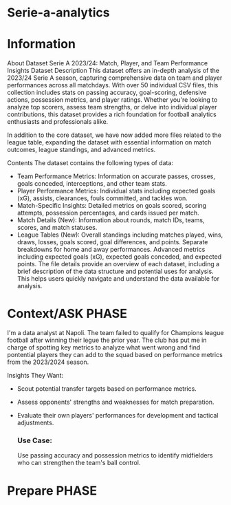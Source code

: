 # Serie-a-analytics

# Information
About Dataset
Serie A 2023/24: Match, Player, and Team Performance Insights
Dataset Description
This dataset offers an in-depth analysis of the 2023/24 Serie A season, capturing comprehensive data on team and player performances across all matchdays. With over 50 individual CSV files, this collection includes stats on passing accuracy, goal-scoring, defensive actions, possession metrics, and player ratings. Whether you're looking to analyze top scorers, assess team strengths, or delve into individual player contributions, this dataset provides a rich foundation for football analytics enthusiasts and professionals alike.

In addition to the core dataset, we have now added more files related to the league table, expanding the dataset with essential information on match outcomes, league standings, and advanced metrics.

Contents
The dataset contains the following types of data:

* Team Performance Metrics: Information on accurate passes, crosses, goals conceded, interceptions, and other team stats.
* Player Performance Metrics: Individual stats including expected goals (xG), assists, clearances, fouls committed, and tackles won.
* Match-Specific Insights: Detailed metrics on goals scored, scoring attempts, possession percentages, and cards issued per match.
* Match Details (New): Information about rounds, match IDs, teams, scores, and match statuses.
* League Tables (New):
  Overall standings including matches played, wins, draws, losses, goals scored, goal differences, and points.
  Separate breakdowns for home and away performances.
  Advanced metrics including expected goals (xG), expected goals conceded, and expected points.
The file details provide an overview of each dataset, including a brief description of the data structure and potential uses for analysis. This helps users quickly navigate and understand the data available for analysis.



# Context/ASK PHASE
I'm a data analyst at Napoli. The team failed to qualify for Champions league football after winning their legue the prior year. The club has put me in charge of spotting key metrics to analyze what went wrong and find pontential players they can add to the squad based on performance metrics from the 2023/2024 season.

Insights They Want:
* Scout potential transfer targets based on performance metrics.
* Assess opponents' strengths and weaknesses for match preparation.
* Evaluate their own players' performances for development and tactical adjustments.
  
  ### Use Case:
  Use passing accuracy and possession metrics to identify midfielders who can strengthen the team's ball control.

# Prepare PHASE
